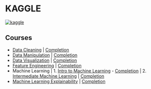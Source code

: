 # KAGGLE
 
  [![kaggle](https://user-images.githubusercontent.com/54937357/126513065-fc04f954-a3b4-4e9d-878b-92b6c0d61753.jpg)](https://www.kaggle.com/ameythakur20)

## Courses

  - [Data Cleaning](https://github.com/Amey-Thakur/KAGGLE/tree/main/Data%20Cleaning) | [Completion](https://github.com/Amey-Thakur/KAGGLE/blob/main/Data%20Cleaning/Kaggle%20Data%20Cleaning.png)
  - [Data Manipulation](https://github.com/Amey-Thakur/KAGGLE/tree/main/Data%20Manipulation) | [Completion](https://github.com/Amey-Thakur/KAGGLE/blob/main/Data%20Manipulation/Pandas/Kaggle%20Pandas.png)
  - [Data Visualization](https://github.com/Amey-Thakur/KAGGLE/tree/main/Data%20Visualization) | [Completion](https://github.com/Amey-Thakur/KAGGLE/blob/main/Data%20Visualization/Kaggle%20Data%20Visualization.png)
  - [Feature Engineering](https://github.com/Amey-Thakur/KAGGLE/tree/main/Feature%20Engineering) | [Completion](https://github.com/Amey-Thakur/KAGGLE/blob/main/Feature%20Engineering/Kaggle%20Feature%20Engineering.png)
  - Machine Learning | 1. [Intro to Machine Learning](https://github.com/Amey-Thakur/KAGGLE/tree/main/Machine%20Learning%20-%20Intro%20and%20Intermediate/Intro%20to%20Machine%20Learning) - [Completion](https://github.com/Amey-Thakur/KAGGLE/blob/main/Machine%20Learning%20-%20Intro%20and%20Intermediate/Intro%20to%20Machine%20Learning/Kaggle%20Intro%20to%20Machine%20Learning.png) | 2. [Intermediate Machine Learning](https://github.com/Amey-Thakur/KAGGLE/tree/main/Machine%20Learning%20-%20Intro%20and%20Intermediate/Intermediate%20Machine%20Learning) | [Completion]()
  - [Machine Learning Explainability](https://github.com/Amey-Thakur/KAGGLE/tree/main/Machine%20Learning%20Explainability) | [Completion](https://github.com/Amey-Thakur/KAGGLE/blob/main/Machine%20Learning%20Explainability/Kaggle%20Machine%20Learning%20Explainability.png)
